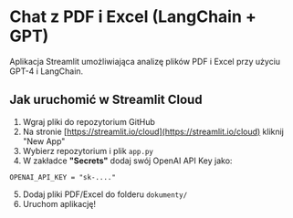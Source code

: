 
# Chat z PDF i Excel (LangChain + GPT)

Aplikacja Streamlit umożliwiająca analizę plików PDF i Excel przy użyciu GPT-4 i LangChain.

## Jak uruchomić w Streamlit Cloud

1. Wgraj pliki do repozytorium GitHub
2. Na stronie [https://streamlit.io/cloud](https://streamlit.io/cloud) kliknij "New App"
3. Wybierz repozytorium i plik `app.py`
4. W zakładce **"Secrets"** dodaj swój OpenAI API Key jako:

```
OPENAI_API_KEY = "sk-...."
```

5. Dodaj pliki PDF/Excel do folderu `dokumenty/`
6. Uruchom aplikację!

